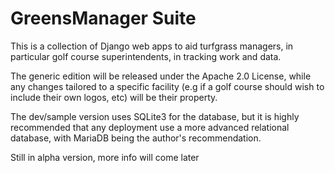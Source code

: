 GreensManager Suite
===================

This is a collection of Django web
apps to aid turfgrass managers,
in particular golf course 
superintendents, in tracking work
and data.

The generic edition will be 
released under the Apache 2.0 
License, while any changes 
tailored to a specific
facility (e.g if a golf course
should wish to include their own
logos, etc) will be their 
property.

The dev/sample version uses
SQLite3 for the database, but it
is highly recommended that any
deployment use a more advanced
relational database, with MariaDB
being the author's recommendation.

Still in alpha version, more info
will come later